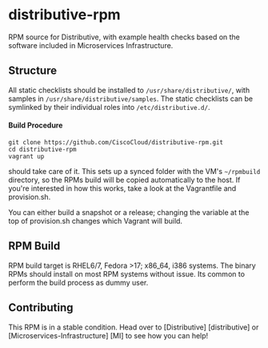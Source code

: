 # distributive-rpm
RPM source for Distributive, with example health checks based on the software
included in Microservices Infrastructure.

## Structure

All static checklists should be installed to `/usr/share/distributive/`, with
samples in `/usr/share/distributive/samples`. The static checklists can be
symlinked by their individual roles into `/etc/distributive.d/`.

#### Build Procedure
```shell
git clone https://github.com/CiscoCloud/distributive-rpm.git
cd distributive-rpm
vagrant up
```
should take care of it. This sets up a synced folder with the VM's `~/rpmbuild`
directory, so the RPMs build will be copied automatically to the host. If you're
interested in how this works, take a look at the Vagrantfile and provision.sh.

You can either build a snapshot or a release; changing the variable at the top
of provision.sh changes which Vagrant will build.

## RPM Build
RPM build target is RHEL6/7, Fedora >17; x86_64, i386 systems. The binary RPMs
should install on most RPM systems without issue. Its common to perform the
build process as dummy user.

## Contributing
This RPM is in a stable condition. Head over to [Distributive] [distributive]
or [Microservices-Infrastructure] [MI] to see how you can help!

